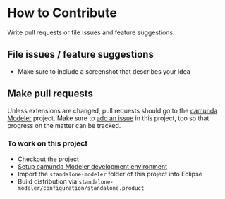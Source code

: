 # How to Contribute

Write pull requests or file issues and feature suggestions.


## File issues / feature suggestions

* Make sure to include a screenshot that describes your idea


## Make pull requests

Unless extensions are changed, pull requests should go to the [camunda Modeler](https://github.com/camunda/camunda-modeler) project. 
Make sure to [add an issue](./issues) in this project, too so that progress on the matter can be tracked.


### To work on this project

* Checkout the project
* [Setup camunda Modeler development environment](https://github.com/camunda/camunda-modeler/blob/master/CONTRIBUTING.md)
* Import the `standalone-modeler` folder of this project into Eclipse
* Build distribution via `standalone-modeler/configuration/standalone.product`